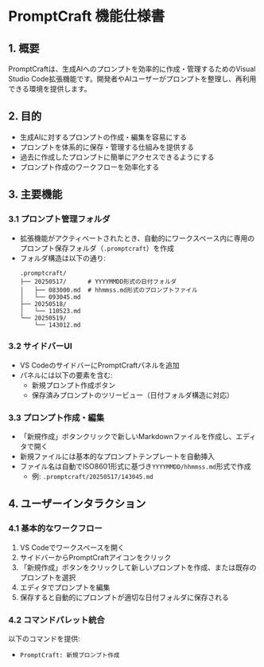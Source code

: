# PromptCraft 機能仕様書

## 1. 概要

PromptCraftは、生成AIへのプロンプトを効率的に作成・管理するためのVisual Studio Code拡張機能です。開発者やAIユーザーがプロンプトを整理し、再利用できる環境を提供します。

## 2. 目的

- 生成AIに対するプロンプトの作成・編集を容易にする
- プロンプトを体系的に保存・管理する仕組みを提供する
- 過去に作成したプロンプトに簡単にアクセスできるようにする
- プロンプト作成のワークフローを効率化する

## 3. 主要機能

### 3.1 プロンプト管理フォルダ

- 拡張機能がアクティベートされたとき、自動的にワークスペース内に専用のプロンプト保存フォルダ（`.promptcraft`）を作成
- フォルダ構造は以下の通り:
  ```
  .promptcraft/
  ├── 20250517/      # YYYYMMDD形式の日付フォルダ
  │   ├── 083000.md  # hhmmss.md形式のプロンプトファイル
  │   └── 093045.md
  ├── 20250518/
  │   └── 110523.md
  └── 20250519/
      └── 143012.md
  ```

### 3.2 サイドバーUI

- VS CodeのサイドバーにPromptCraftパネルを追加
- パネルには以下の要素を含む:
  - 新規プロンプト作成ボタン
  - 保存済みプロンプトのツリービュー（日付フォルダ構造に対応）

### 3.3 プロンプト作成・編集

- 「新規作成」ボタンクリックで新しいMarkdownファイルを作成し、エディタで開く
- 新規ファイルには基本的なプロンプトテンプレートを自動挿入
- ファイル名は自動でISO8601形式に基づき`YYYYMMDD/hhmmss.md`形式で作成
  - 例: `.promptcraft/20250517/143045.md`

## 4. ユーザーインタラクション

### 4.1 基本的なワークフロー

1. VS Codeでワークスペースを開く
2. サイドバーからPromptCraftアイコンをクリック
3. 「新規作成」ボタンをクリックして新しいプロンプトを作成、または既存のプロンプトを選択
4. エディタでプロンプトを編集
5. 保存すると自動的にプロンプトが適切な日付フォルダに保存される

### 4.2 コマンドパレット統合

以下のコマンドを提供:

- `PromptCraft: 新規プロンプト作成`
